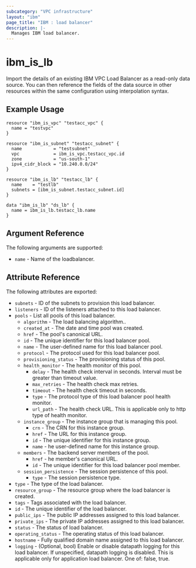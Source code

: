 ```yaml
---
subcategory: "VPC infrastructure"
layout: "ibm"
page_title: "IBM : load balancer"
description: |-
  Manages IBM load balancer.
---
```


# ibm\_is_lb

Import the details of an existing IBM VPC Load Balancer as a read-only data source. You can then reference the fields of the data source in other resources within the same configuration using interpolation syntax.


## Example Usage

```hcl
resource "ibm_is_vpc" "testacc_vpc" {
  name = "testvpc"
}

resource "ibm_is_subnet" "testacc_subnet" {
  name            = "testsubnet"
  vpc             = ibm_is_vpc.testacc_vpc.id
  zone            = "us-south-1"
  ipv4_cidr_block = "10.240.0.0/24"
}

resource "ibm_is_lb" "testacc_lb" {
  name    = "testlb"
  subnets = [ibm_is_subnet.testacc_subnet.id]
}

data "ibm_is_lb" "ds_lb" {
  name = ibm_is_lb.testacc_lb.name
}
```

## Argument Reference

The following arguments are supported:

* `name` -  Name of the loadbalancer.

## Attribute Reference

The following attributes are exported:


* `subnets` - ID of the subnets to provision this load balancer.
* `listeners` - ID of the listeners attached to this load balancer.
* `pools` - List all pools of this load balancer.
  * `algorithm` - The load balancing algorithm..
  * `created_at` - The date and time pool was created.
  * `href` - The pool's canonical URL.
  * `id` - The unique identifier for this load balancer pool.
  * `name` - The user-defined name for this load balancer pool.
  * `protocol` - The protocol used for this load balancer pool.
  * `provisioning_status` - The provisioning status of this pool.
  * `health_monitor` - The health monitor of this pool.
    * `delay` - The health check interval in seconds. Interval must be greater than timeout value.
    * `max_retries` - The health check max retries.
    * `timeout` - The health check timeout in seconds.
    * `type` - The protocol type of this load balancer pool health monitor.
    * `url_path` - The health check URL. This is applicable only to http type of health monitor.
  * `instance_group` - The instance group that is managing this pool.
    * `crn` - The CRN for this instance group.
    * `href` - The URL for this instance group.
    * `id` - The unique identifier for this instance group.
    * `name` - he user-defined name for this instance group.
  * `members` - The backend server members of the pool.
    * `href` - he member's canonical URL.
    * `id` - The unique identifier for this load balancer pool member. 
  * `session_persistence` - The session persistence of this pool.
    * `type` - The session persistence type.
* `type` - The type of the load balancer.
* `resource_group` - The resource group where the load balancer is created.
* `tags` - Tags associated with the load balancer.
* `id` - The unique identifier of the load balancer.
* `public_ips` - The public IP addresses assigned to this load balancer.
* `private_ips` - The private IP addresses assigned to this load balancer.
* `status` - The status of load balancer.
* `operating_status` - The operating status of this load balancer.
* `hostname` - Fully qualified domain name assigned to this load balancer.
* `logging` - (Optional, bool) Enable or disable datapath logging for this load balancer. If unspecified, datapath logging is disabled. This is applicable only for application load balancer. One of: false, true.

